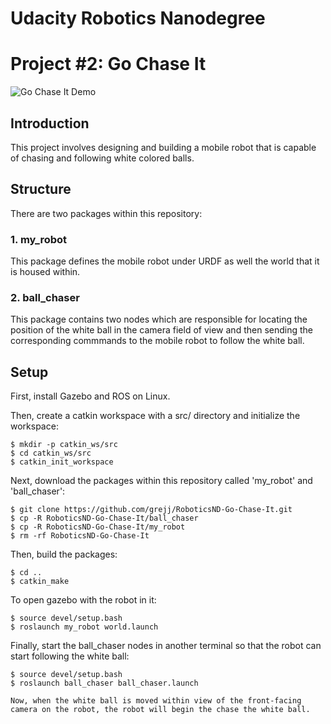# Udacity Robotics Nanodegree
# Project #2: Go Chase It
![Go Chase It Demo](demo.gif)

## Introduction
This project involves designing and building a mobile robot that is capable of chasing and following white colored balls.

## Structure
There are two packages within this repository:

### 1. my_robot
This package defines the mobile robot under URDF as well the world that it is housed within.

### 2. ball_chaser
This package contains two nodes which are responsible for locating the position of the white ball in the camera field of view and then sending the corresponding commmands to the mobile robot to follow the white ball.

## Setup
First, install Gazebo and ROS on Linux.

Then, create a catkin workspace with a src/ directory and initialize the workspace:
```console
$ mkdir -p catkin_ws/src
$ cd catkin_ws/src
$ catkin_init_workspace
```

Next, download the packages within this repository called 'my_robot' and 'ball_chaser':
```
$ git clone https://github.com/grejj/RoboticsND-Go-Chase-It.git
$ cp -R RoboticsND-Go-Chase-It/ball_chaser
$ cp -R RoboticsND-Go-Chase-It/my_robot
$ rm -rf RoboticsND-Go-Chase-It
```

Then, build the packages:
```
$ cd ..
$ catkin_make
```

To open gazebo with the robot in it:
```
$ source devel/setup.bash
$ roslaunch my_robot world.launch
```

Finally, start the ball_chaser nodes in another terminal so that the robot can start following the white ball:
```
$ source devel/setup.bash
$ roslaunch ball_chaser ball_chaser.launch

Now, when the white ball is moved within view of the front-facing camera on the robot, the robot will begin the chase the white ball.
